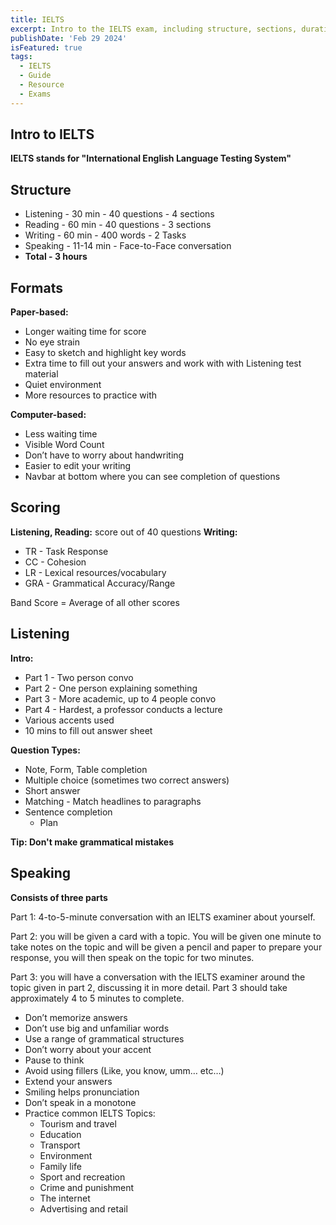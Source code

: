 ```yaml
---
title: IELTS
excerpt: Intro to the IELTS exam, including structure, sections, duration etc...
publishDate: 'Feb 29 2024'
isFeatured: true
tags:
  - IELTS
  - Guide
  - Resource
  - Exams
---
```


## Intro to IELTS

**IELTS stands for "International English Language Testing System"**
  
## Structure

- Listening - 30 min - 40 questions - 4 sections
- Reading - 60 min - 40 questions - 3 sections
- Writing - 60 min - 400 words - 2 Tasks
- Speaking - 11-14 min - Face-to-Face conversation
- **Total - 3 hours**

## Formats

**Paper-based:**
- Longer waiting time for score
- No eye strain
- Easy to sketch and highlight key words
- Extra time to fill out your answers and work with with Listening test material
- Quiet environment
- More resources to practice with

**Computer-based:**
- Less waiting time
- Visible Word Count
- Don’t have to worry about handwriting
- Easier to edit your writing
- Navbar at bottom where you can see completion of questions

## Scoring

**Listening, Reading:** score out of 40 questions
**Writing:**
- TR - Task Response
- CC - Cohesion
- LR - Lexical resources/vocabulary
- GRA - Grammatical Accuracy/Range

Band Score = Average of all other scores

## Listening

**Intro:**
- Part 1 - Two person convo
- Part 2 - One person explaining something
- Part 3 - More academic, up to 4 people convo
- Part 4 - Hardest, a professor conducts a lecture
- Various accents used
- 10 mins to fill out answer sheet

**Question Types:**
- Note, Form, Table completion
- Multiple choice (sometimes two correct answers)
- Short answer
- Matching - Match headlines to paragraphs
- Sentence completion
  - Plan

**Tip: Don't make grammatical mistakes**

## Speaking

**Consists of three parts**

Part 1: 4-to-5-minute conversation with an IELTS examiner about yourself.

Part 2: you will be given a card with a topic. You will be given one minute to take notes on the topic and will be given a pencil and paper to prepare your response, you will then speak on the topic for two minutes.

Part 3: you will have a conversation with the IELTS examiner around the topic given in part 2, discussing it in more detail. Part 3 should take approximately 4 to 5 minutes to complete.

- Don’t memorize answers
- Don’t use big and unfamiliar words
- Use a range of grammatical structures
- Don’t worry about your accent
- Pause to think
- Avoid using fillers (Like, you know, umm… etc…)
- Extend your answers
- Smiling helps pronunciation
- Don’t speak in a monotone
- Practice common IELTS Topics:
  - Tourism and travel
  - Education
  - Transport
  - Environment
  - Family life
  - Sport and recreation
  - Crime and punishment
  - The internet
  - Advertising and retail